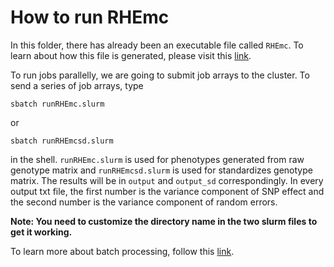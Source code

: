 # How to run RHEmc

In this folder, there has already been an executable file called `RHEmc`. To learn about how this file is generated, please visit 
this [link](https://github.com/skybullbobby/RHE-mc/tree/simupheno). 

To run jobs parallelly, we are going to submit job arrays to the cluster. To send a series of job arrays, type

```
sbatch runRHEmc.slurm
```
or

```
sbatch runRHEmcsd.slurm
```

in the shell. `runRHEmc.slurm` is used for phenotypes generated from raw genotype matrix and `runRHEmcsd.slurm` is used for standardizes genotype matrix.
The results will be in `output` and `output_sd` correspondingly. In every output txt file, the first number is the variance component of SNP effect and the second number is the variance component of random errors.

**Note: You need to customize the directory name in the two slurm files to get it working.**

To learn more about batch processing, follow this [link](https://slurm.schedmd.com/sbatch.html).
